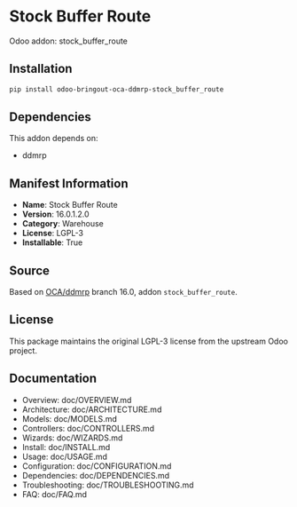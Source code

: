 # Stock Buffer Route

Odoo addon: stock_buffer_route

## Installation

```bash
pip install odoo-bringout-oca-ddmrp-stock_buffer_route
```

## Dependencies

This addon depends on:
- ddmrp

## Manifest Information

- **Name**: Stock Buffer Route
- **Version**: 16.0.1.2.0
- **Category**: Warehouse
- **License**: LGPL-3
- **Installable**: True

## Source

Based on [OCA/ddmrp](https://github.com/OCA/ddmrp) branch 16.0, addon `stock_buffer_route`.

## License

This package maintains the original LGPL-3 license from the upstream Odoo project.

## Documentation

- Overview: doc/OVERVIEW.md
- Architecture: doc/ARCHITECTURE.md
- Models: doc/MODELS.md
- Controllers: doc/CONTROLLERS.md
- Wizards: doc/WIZARDS.md
- Install: doc/INSTALL.md
- Usage: doc/USAGE.md
- Configuration: doc/CONFIGURATION.md
- Dependencies: doc/DEPENDENCIES.md
- Troubleshooting: doc/TROUBLESHOOTING.md
- FAQ: doc/FAQ.md
